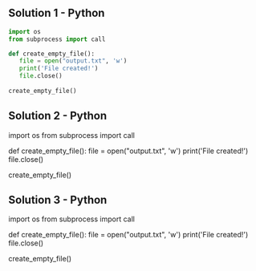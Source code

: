 ## Solution 1 - Python
```python
import os
from subprocess import call

def create_empty_file():
   file = open("output.txt", 'w')
   print('File created!')
   file.close()
   
create_empty_file()
```
## Solution 2 - Python

import os
from subprocess import call

def create_empty_file():
   file = open("output.txt", 'w')
   print('File created!')
   file.close()
   
create_empty_file()

## Solution 3 - Python

import os
from subprocess import call

def create_empty_file():
   file = open("output.txt", 'w')
   print('File created!')
   file.close()
   
create_empty_file()

